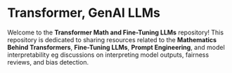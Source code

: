 # Transformer, GenAI LLMs

Welcome to the **Transformer Math and Fine-Tuning LLMs** repository! This repository is dedicated to sharing resources related to the **Mathematics Behind Transformers**, **Fine-Tuning LLMs**, **Prompt Engineering**, and model interpretability eg discussions on interpreting model outputs, fairness reviews, and bias detection.

